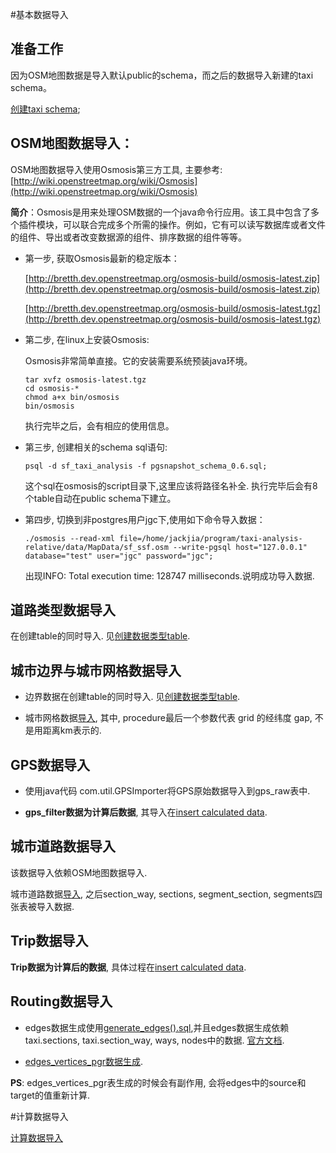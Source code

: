 #基本数据导入

## 准备工作

因为OSM地图数据是导入默认public的schema，而之后的数据导入新建的taxi schema。

[创建taxi schema](/sql/init/create_schema.sql);


## OSM地图数据导入：

OSM地图数据导入使用Osmosis第三方工具, 主要参考: [http://wiki.openstreetmap.org/wiki/Osmosis](http://wiki.openstreetmap.org/wiki/Osmosis)

**简介**：Osmosis是用来处理OSM数据的一个java命令行应用。该工具中包含了多个插件模块，可以联合完成多个所需的操作。例如，它有可以读写数据库或者文件的组件、导出或者改变数据源的组件、排序数据的组件等等。

* 第一步, 获取Osmosis最新的稳定版本：

    [http://bretth.dev.openstreetmap.org/osmosis-build/osmosis-latest.zip](http://bretth.dev.openstreetmap.org/osmosis-build/osmosis-latest.zip)

    [http://bretth.dev.openstreetmap.org/osmosis-build/osmosis-latest.tgz](http://bretth.dev.openstreetmap.org/osmosis-build/osmosis-latest.tgz)

* 第二步, 在linux上安装Osmosis:

    Osmosis非常简单直接。它的安装需要系统预装java环境。

    ```
    tar xvfz osmosis-latest.tgz
    cd osmosis-*
    chmod a+x bin/osmosis
    bin/osmosis
    ```

    执行完毕之后，会有相应的使用信息。

* 第三步, 创建相关的schema sql语句:

    `psql -d sf_taxi_analysis -f pgsnapshot_schema_0.6.sql;`

    这个sql在osmosis的script目录下,这里应该将路径名补全. 执行完毕后会有8个table自动在public schema下建立。

* 第四步, 切换到非postgres用户jgc下,使用如下命令导入数据：

    `./osmosis --read-xml file=/home/jackjia/program/taxi-analysis-relative/data/MapData/sf_ssf.osm --write-pgsql host="127.0.0.1" database="test" user="jgc" password="jgc";`

    出现INFO: Total execution time: 128747 milliseconds.说明成功导入数据.


## 道路类型数据导入

在创建table的同时导入. 见[创建数据类型table](/sql/init/create_tables_pg.sql).


## 城市边界与城市网格数据导入

* 边界数据在创建table的同时导入. 见[创建数据类型table](/sql/init/create_tables_pg.sql).

* 城市网格数据[导入](/sql/procedure/data_generation/generate_grids().sql), 其中, procedure最后一个参数代表 grid 的经纬度 gap, 不是用距离km表示的.


## GPS数据导入

* 使用java代码 com.util.GPSImporter将GPS原始数据导入到gps_raw表中. 

* **gps_filter数据为计算后数据**, 其导入在[insert calculated data](/wiki/04_insert_calculated_data.md).


## 城市道路数据导入

该数据导入依赖OSM地图数据导入.

城市道路数据[导入](/sql/procedure/data_generation/generate_sections_segments().sql), 之后section_way, sections, segment_section, segments四张表被导入数据.


## Trip数据导入

**Trip数据为计算后的数据**, 具体过程在[insert calculated data](/wiki/04_insert_calculated_data.md).


## Routing数据导入

* edges数据生成使用[generate_edges().sql](/sql/procedure/data_generation/generate_edges().sql),并且edges数据生成依赖 taxi.sections, taxi.section_way, ways, nodes中的数据. [官方文档](http://docs.pgrouting.org/2.0/en/doc/src/tutorial/topology.html#topology).

* [edges_vertices_pgr数据生成](http://docs.pgrouting.org/2.0/en/src/common/doc/functions/create_topology.html#pgr-create-topology).

**PS**: edges_vertices_pgr表生成的时候会有副作用, 会将edges中的source和target的值重新计算.

#计算数据导入

[计算数据导入](/wiki/04_insert_calculated_data.md)
